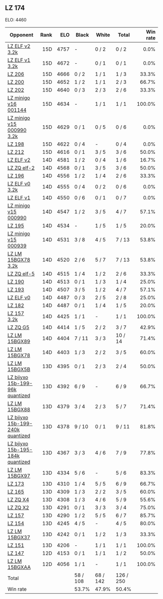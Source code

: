 ## LZ 174 ##

ELO: 4460

Opponent | Rank | ELO | Black | White | Total | Win rate
---------|-----:|----:|-------|-------|-------|-------:
[LZ ELF v2 3.2k](LZ%20ELF%20v2%203.2k.md) | 15D | 4757 | - | 0 / 2 | 0 / 2 | 0.0%
[LZ ELF v1 3.2k](LZ%20ELF%20v1%203.2k.md) | 15D | 4672 | - | 0 / 1 | 0 / 1 | 0.0%
[LZ 206](LZ%20206.md) | 15D | 4666 | 0 / 2 | 1 / 1 | 1 / 3 | 33.3%
[LZ 200](LZ%20200.md) | 15D | 4652 | 1 / 2 | 1 / 1 | 2 / 3 | 66.7%
[LZ 202](LZ%20202.md) | 15D | 4640 | 0 / 3 | 2 / 3 | 2 / 6 | 33.3%
[LZ minigo v16 001144](LZ%20minigo%20v16%20001144.md) | 15D | 4634 | - | 1 / 1 | 1 / 1 | 100.0%
[LZ minigo v15 000990 3.2k](LZ%20minigo%20v15%20000990%203.2k.md) | 15D | 4629 | 0 / 1 | 0 / 5 | 0 / 6 | 0.0%
[LZ 198](LZ%20198.md) | 15D | 4622 | 0 / 4 | - | 0 / 4 | 0.0%
[LZ 212](LZ%20212.md) | 15D | 4616 | 0 / 1 | 3 / 5 | 3 / 6 | 50.0%
[LZ ELF v2](LZ%20ELF%20v2.md) | 14D | 4581 | 1 / 2 | 0 / 4 | 1 / 6 | 16.7%
[LZ ZQ elf-2](LZ%20ZQ%20elf-2.md) | 14D | 4568 | 0 / 1 | 3 / 5 | 3 / 6 | 50.0%
[LZ 196](LZ%20196.md) | 14D | 4556 | 1 / 2 | 1 / 4 | 2 / 6 | 33.3%
[LZ ELF v0 3.2k](LZ%20ELF%20v0%203.2k.md) | 14D | 4555 | 0 / 4 | 0 / 2 | 0 / 6 | 0.0%
[LZ ELF v1](LZ%20ELF%20v1.md) | 14D | 4550 | 0 / 6 | 0 / 1 | 0 / 7 | 0.0%
[LZ minigo v15 000990](LZ%20minigo%20v15%20000990.md) | 14D | 4547 | 1 / 2 | 3 / 5 | 4 / 7 | 57.1%
[LZ 195](LZ%20195.md) | 14D | 4534 | - | 1 / 5 | 1 / 5 | 20.0%
[LZ minigo v15 000939](LZ%20minigo%20v15%20000939.md) | 14D | 4531 | 3 / 8 | 4 / 5 | 7 / 13 | 53.8%
[LZ LM 15BGX78 3.2k](LZ%20LM%2015BGX78%203.2k.md) | 14D | 4520 | 2 / 6 | 5 / 7 | 7 / 13 | 53.8%
[LZ ZQ elf-5](LZ%20ZQ%20elf-5.md) | 14D | 4515 | 1 / 4 | 1 / 2 | 2 / 6 | 33.3%
[LZ 190](LZ%20190.md) | 14D | 4513 | 0 / 1 | 1 / 3 | 1 / 4 | 25.0%
[LZ 193](LZ%20193.md) | 14D | 4507 | 3 / 5 | 1 / 2 | 4 / 7 | 57.1%
[LZ ELF v0](LZ%20ELF%20v0.md) | 14D | 4487 | 0 / 3 | 2 / 5 | 2 / 8 | 25.0%
[LZ 182](LZ%20182.md) | 14D | 4487 | 0 / 1 | 1 / 4 | 1 / 5 | 20.0%
[LZ 157 3.2k](LZ%20157%203.2k.md) | 14D | 4425 | 1 / 1 | - | 1 / 1 | 100.0%
[LZ ZQ G5](LZ%20ZQ%20G5.md) | 14D | 4414 | 1 / 5 | 2 / 2 | 3 / 7 | 42.9%
[LZ LM 15BGX89](LZ%20LM%2015BGX89.md) | 14D | 4404 | 7 / 11 | 3 / 3 | 10 / 14 | 71.4%
[LZ LM 15BGX78](LZ%20LM%2015BGX78.md) | 14D | 4403 | 1 / 3 | 2 / 2 | 3 / 5 | 60.0%
[LZ LM 15BGX5B](LZ%20LM%2015BGX5B.md) | 13D | 4395 | 0 / 1 | 2 / 3 | 2 / 4 | 50.0%
[LZ bjiyxo 15b-199-96k quantized](LZ%20bjiyxo%2015b-199-96k%20quantized.md) | 13D | 4392 | 6 / 9 | - | 6 / 9 | 66.7%
[LZ LM 15BGX88](LZ%20LM%2015BGX88.md) | 13D | 4379 | 3 / 4 | 2 / 3 | 5 / 7 | 71.4%
[LZ bjiyxo 15b-199-240k quantized](LZ%20bjiyxo%2015b-199-240k%20quantized.md) | 13D | 4378 | 9 / 10 | 0 / 1 | 9 / 11 | 81.8%
[LZ bjiyxo 15b-195-184k quantized](LZ%20bjiyxo%2015b-195-184k%20quantized.md) | 13D | 4367 | 3 / 3 | 4 / 6 | 7 / 9 | 77.8%
[LZ LM 15BGX97](LZ%20LM%2015BGX97.md) | 13D | 4334 | 5 / 6 | - | 5 / 6 | 83.3%
[LZ 173](LZ%20173.md) | 13D | 4310 | 1 / 4 | 5 / 5 | 6 / 9 | 66.7%
[LZ 165](LZ%20165.md) | 13D | 4309 | 1 / 3 | 2 / 2 | 3 / 5 | 60.0%
[LZ ZQ X4](LZ%20ZQ%20X4.md) | 13D | 4308 | 1 / 3 | 4 / 6 | 5 / 9 | 55.6%
[LZ ZQ X2](LZ%20ZQ%20X2.md) | 13D | 4291 | 0 / 1 | 3 / 3 | 3 / 4 | 75.0%
[LZ 157](LZ%20157.md) | 13D | 4290 | 1 / 2 | 5 / 5 | 6 / 7 | 85.7%
[LZ 154](LZ%20154.md) | 13D | 4245 | 4 / 5 | - | 4 / 5 | 80.0%
[LZ LM 15BGX37](LZ%20LM%2015BGX37.md) | 13D | 4242 | 0 / 1 | 1 / 2 | 1 / 3 | 33.3%
[LZ 151](LZ%20151.md) | 13D | 4206 | - | 1 / 1 | 1 / 1 | 100.0%
[LZ 147](LZ%20147.md) | 12D | 4153 | 0 / 1 | 1 / 1 | 1 / 2 | 50.0%
[LZ LM 15BGXAA](LZ%20LM%2015BGXAA.md) | 12D | 4056 | 1 / 1 | - | 1 / 1 | 100.0%
Total | | | 58 / 108 | 68 / 142 | 126 / 250 | 
Win rate| | | 53.7% | 47.9% | 50.4% | 
